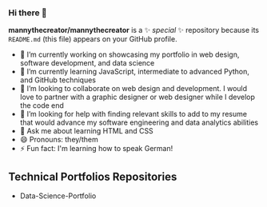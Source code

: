 ### Hi there 👋


**mannythecreator/mannythecreator** is a ✨ _special_ ✨ repository because its `README.md` (this file) appears on your GitHub profile.

- 🔭 I’m currently working on showcasing my portfolio in web design, software development, and data science
- 🌱 I’m currently learning JavaScript, intermediate to advanced Python, and GitHub techniques
- 👯 I’m looking to collaborate on web design and development. I would love to partner with a graphic designer or web designer while I develop the code end
- 🤔 I’m looking for help with finding relevant skills to add to my resume that would advance my software engineering and data analytics abilities
- 💬 Ask me about learning HTML and CSS
- 😄 Pronouns: they/them
- ⚡ Fun fact: I'm learning how to speak German!
<!--- 📫 How to reach me: ...-->

## Technical Portfolios Repositories
- Data-Science-Portfolio
